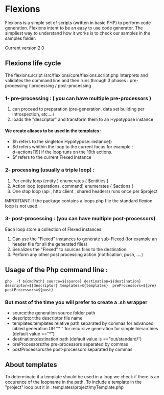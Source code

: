 # Flexions 

Flexions is a simple set of scripts (written in basic PHP) to perform code generation.
Flexions intent to be an easy to use code generator.
The simpliest way to understand how it works is to check our samples in the samples folder.  

Current version 2.0

## Flexions life cycle

The flexions.script /src/flexions/core/flexions.script.php Interprets and validates the command line and then runs through 3 phases : pre-processing / processing / post-processing

### 1- pre-processing : ( you can have multiple pre-processors )
1. can proceed to preparation (pre-generation, data set building per introspection, etc....)
2. loads the "descriptor" and transform them to an Hypotypose instance

#### We create aliases to be used in the templates :
- $h refers to the singleton Hypotypose::instance()
- $d refers whithin the loop to the current focus for example : $d=$actions[19] if the loop runs on the 19th actions.
- $f refers to the current Flexed instance

### 2- processing (usually a triple loop)  :
1. Per entity loop (entity ) enumerates { $entities }
2. Action loop (operations, command) enumerates { $actions }
3. One stop loop (api , http client , shared headers) runs once  per $project

IMPORTANT if the package contains a loops.php file the standard flexion loop is not used.

### 3- post-processing : (you can have multiple post-processors)
Each loop store a collection of Flexed instances  
1. Can use the "Flexed" instances to generate sub-Flexed (for example an header file for all the generated files)
2. Serializes the "Flexed" to sources files to the destination.
3. Perform any other post processing action (notification, push, ....)

## Usage of the Php command line : 
  
```
php  -f ${cmdPath} source=${source} destination=${destination} descriptor=${descriptor} templates=${templates}  preProcessors=${pre} postProcessors=${post}
```
### But most of the time you will prefer to create a .sh wrapper 

- source:the generation source folder path
- descriptor:the descriptor file name
- templates:templates relative path separated by commas for advanced cibled generation OR  "* " for recursive generation  for simple hierarchies (default value =="*")
- destination:destination path (default value is =="out/standard/")
- preProcessors:the pre-processors separated by commas
- postProcessors:the post-processors separated by commas


## About templates

To determinate if a template should be used in a loop we check if there is an occurence of the loopname in the path.
To include a template in the "project" loop put it in : templates/project/myTemplate.php
